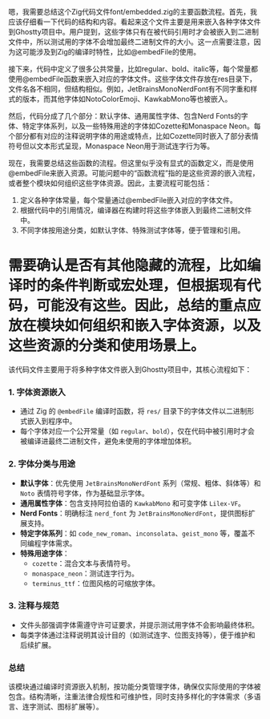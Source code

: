 嗯，我需要总结这个Zig代码文件font/embedded.zig的主要函数流程。首先，我应该仔细看一下代码的结构和内容。看起来这个文件主要是用来嵌入各种字体文件到Ghostty项目中。用户提到，这些字体只有在被代码引用时才会被嵌入到二进制文件中，所以测试用的字体不会增加最终二进制文件的大小。这一点需要注意，因为这可能涉及到Zig的编译时特性，比如@embedFile的使用。

接下来，代码中定义了很多公共常量，比如regular、bold、italic等，每个常量都使用@embedFile函数来嵌入对应的字体文件。这些字体文件存放在res目录下，文件名各不相同，但结构相似。例如，JetBrainsMonoNerdFont有不同字重和样式的版本，而其他字体如NotoColorEmoji、KawkabMono等也被嵌入。

然后，代码分成了几个部分：默认字体、通用属性字体、包含Nerd Fonts的字体、特定字体系列，以及一些特殊用途的字体如Cozette和Monaspace Neon。每个部分都有对应的注释说明字体的用途或特点，比如Cozette同时嵌入了部分表情符号但以文本形式呈现，Monaspace Neon用于测试连字行为等。

现在，我需要总结这些函数的流程。但这里似乎没有显式的函数定义，而是使用@embedFile来嵌入资源。可能问题中的“函数流程”指的是这些资源的嵌入流程，或者整个模块如何组织这些字体资源。因此，主要流程可能包括：

1. 定义各种字体常量，每个常量通过@embedFile嵌入对应的字体文件。
2. 根据代码中的引用情况，编译器在构建时将这些字体嵌入到最终二进制文件中。
3. 不同字体按用途分类，如默认字体、特殊测试字体等，便于管理和引用。

需要确认是否有其他隐藏的流程，比如编译时的条件判断或宏处理，但根据现有代码，可能没有这些。因此，总结的重点应放在模块如何组织和嵌入字体资源，以及这些资源的分类和使用场景上。
================================================
该代码文件主要用于将多种字体文件嵌入到Ghostty项目中，其核心流程如下：

### 1. **字体资源嵌入**
- 通过 Zig 的 `@embedFile` 编译时函数，将 `res/` 目录下的字体文件以二进制形式嵌入到程序中。
- 每个字体对应一个公开常量（如 `regular`、`bold`），仅在代码中被引用时才会被编译进最终二进制文件，避免未使用的字体增加体积。

### 2. **字体分类与用途**
- **默认字体**：优先使用 `JetBrainsMonoNerdFont` 系列（常规、粗体、斜体等）和 `Noto` 表情符号字体，作为基础显示字体。
- **通用属性字体**：包含支持阿拉伯语的 `KawkabMono` 和可变字体 `Lilex-VF`。
- **Nerd Fonts**：明确标注 `nerd_font` 为 `JetBrainsMonoNerdFont`，提供图标扩展支持。
- **特定字体系列**：如 `code_new_roman`、`inconsolata`、`geist_mono` 等，覆盖不同编程字体需求。
- **特殊用途字体**：
  - `cozette`：混合文本与表情符号。
  - `monaspace_neon`：测试连字行为。
  - `terminus_ttf`：位图风格的可缩放字体。

### 3. **注释与规范**
- 文件头部强调字体需遵守许可证要求，并提示测试用字体不会影响最终体积。
- 每类字体通过注释说明其设计目的（如测试连字、位图支持等），便于维护和后续扩展。

### 总结
该模块通过编译时资源嵌入机制，按功能分类管理字体，确保仅实际使用的字体被包含。结构清晰，注重法律合规性和可维护性，同时支持多样化的字体需求（多语言、连字测试、图标扩展等）。